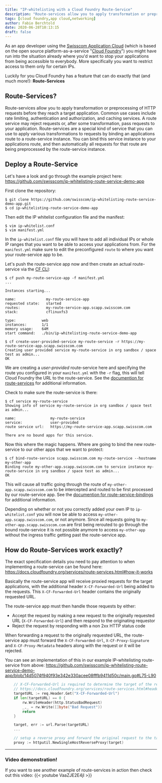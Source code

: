 ```yaml
---
title: "IP-whitelisting with a Cloud Foundry Route-Service"
description: "Route-services allow you to apply transformation or preprocessing of HTTP requests before they reach a target application, with common examples of use cases being rate limiting, authentication and authorization, and caching services"
tags: [cloud foundry,app cloud,networking]
author: Fabio Berchtold
date: 2020-06-28T10:13:15
draft: false
---
```



As an app developer using the [Swisscom Application Cloud](developer.swisscom.com) (which is based on the open source platform-as-a-service "[Cloud Foundry](https://www.cloudfoundry.org/)") you might have run into the situation already where you'd want to stop your applications from being accessible to everybody. More specifically you want to restrict access to them only for certain IPs.

Luckily for you Cloud Foundry has a feature that can do exactly that (and much more!): **Route-Services**

## Route-Services?

Route-services allow you to apply transformation or preprocessing of HTTP requests before they reach a target application. Common use cases include rate limiting, authentication and authorization, and caching services. A route service may reject requests or, after some transformation, pass requests to your application. Route-services are a special kind of service that you can use to apply various transformations to requests by binding an applications route to a route-service instance. You can bind this service instance to your applications route, and then automatically all requests for that route are being preprocessed by the route-service instance.

## Deploy a Route-Service

Let's have a look and go through the example project here: https://github.com/swisscom/ip-whitelisting-route-service-demo-app

First clone the repository:
```shell
$ git clone https://github.com/swisscom/ip-whitelisting-route-service-demo-app.git
$ cd ip-whitelisting-route-service-demo-app
```

Then edit the IP whitelist configuration file and the manifest:
```shell
$ vim ip-whitelist.conf
$ vim manifest.yml
```
In the `ip-whitelist.conf` file you will have to add all individual IPs or whole IP ranges that you want to be able to access your applications from.
For the `manifest.yml` make sure to edit the preconfigured `route` to where you want your route-service app to be.

Let's push the route-service app now and then create an actual route-service via the [CF CLI](https://docs.cloudfoundry.org/cf-cli/getting-started.html):
```shell
$ cf push my-route-service-app -f manifest.yml
...

Instances starting...

name:              my-route-service-app
requested state:   started
routes:            my-route-service-app.scapp.swisscom.com
stack:             cflinuxfs3

type:            web
instances:       1/1
memory usage:    64M
start command:   ./bin/ip-whitelisting-route-service-demo-app
```
```shell
$ cf create-user-provided-service my-route-service -r https://my-route-service-app.scapp.swisscom.com
Creating user provided service my-route-service in org sandbox / space test as admin...
OK
```
We are creating a *user-provided* route-service here and specifying the route you configured in your `manifest.yml` with the `-r` flag, this will tell Cloud Foundry the URL to the route-service. See the [documention for route-services](https://docs.cloudfoundry.org/services/route-services.html#user-provided) for additional information.

Check to make sure the route-service is there:
```shell
$ cf service my-route-service
Showing info of service my-route-service in org sandbox / space test as admin...

name:                my-route-service
service:             user-provided
route service url:   https://my-route-service-app.scapp.swisscom.com

There are no bound apps for this service.
```

Now this where the magic happens. Where are going to bind the new route-service to our other apps that we want to protect:
```shell
$ cf bind-route-service scapp.swisscom.com my-route-service --hostname my-other-app
Binding route my-other-app.scapp.swisscom.com to service instance my-route-service in org sandbox / space test as admin...
OK
```

This will cause all traffic going through the route of `my-other-app.scapp.swisscom.com` to be intercepted and routed to be first processed by our route-service app.
See the [documention for route-service-bindings](https://docs.cloudfoundry.org/devguide/services/route-binding.html) for additional information.

Depending on whether or not you correctly added your own IP to `ip-whitelist.conf` you will now be able to access `my-other-app.scapp.swisscom.com`, or not anymore. Since all requests going to `my-other-app.scapp.swisscom.com` are first being rerouted to go through the bound route-service it is not possible anymore to access `my-other-app` without the ingress traffic getting past the route-service app.

## How do Route-Services work exactly?

The exact specification details you need to pay attention to when implementing a route-service can be found here:
https://docs.cloudfoundry.org/services/route-services.html#how-it-works

Basically the route-service app will receive proxied requests for the target applications, with the additional header `X-CF-Forwarded-Url` being added to the requests. This `X-CF-Forwarded-Url` header contains the originally requested URL.

The route-service app must then handle those requests by either:
- Accept the request by making a new request to the originally requested URL (`X-CF-Forwarded-Url`) and then respond to the originating requestor
- Reject the request by responding with a non 2xx HTTP status code

When forwarding a request to the originally requested URL, the route-service app must forward the `X-CF-Forwarded-Url`, `X-CF-Proxy-Signature` and `X-CF-Proxy-Metadata` headers along with the request or it will be rejected.

You can see an implementation of this in our example IP-whitelisting route-service from above: https://github.com/swisscom/ip-whitelisting-route-service-demo-app/blob/14d5074f940f93e342e330acee08fffb9411d50c/main.go#L75-L90
```go
	// X-CF-Forwarded-Url is required to determine the target of the request after it has been passed the route service
	// https://docs.cloudfoundry.org/services/route-services.html#headers
	targetURL := req.Header.Get("X-CF-Forwarded-Url")
	if len(targetURL) == 0 {
		rw.WriteHeader(http.StatusBadRequest)
		_,_ = rw.Write([]byte("Bad Request"))
		return
	}

	target, err := url.Parse(targetURL)
	...

	// setup a reverse proxy and forward the original request to the target
	proxy := httputil.NewSingleHostReverseProxy(target)
```

---

### Video demonstration!

If you want to see another example of route-services in action then check out this video:
{{< youtube VaaZJE2E4jI >}}
